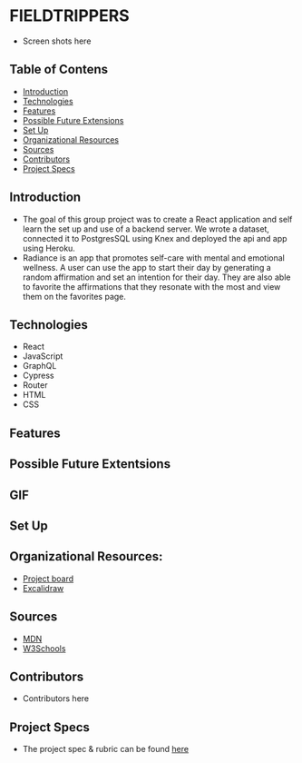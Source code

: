 # FIELDTRIPPERS
- Screen shots here

## Table of Contens
- [Introduction](#introduction)
- [Technologies](#technologies)
- [Features](#features)
- [Possible Future Extensions](#possible-future-extensions)
- [Set Up](#set-up)
- [Organizational Resources](#organizational-resources)
- [Sources](#sources)
- [Contributors](#contributors)
- [Project Specs](#project-specs)

## Introduction
- The goal of this group project was to create a React application and self learn the set up and use of a backend server.  We wrote a dataset, connected it to PostgresSQL using Knex and deployed the api and app using Heroku.
- Radiance is an app that promotes self-care with mental and emotional wellness.  A user can use the app to start their day by generating a random affirmation and set an intention for their day.  They are also able to favorite the affirmations that they resonate with the most and view them on the favorites page.

## Technologies
- React
- JavaScript
- GraphQL
- Cypress
- Router
- HTML
- CSS

## Features


## Possible Future Extentsions


## GIF

## Set Up

## Organizational Resources:
- [Project board](https://trello.com/b/DAQ4krma/stretchtech-be)
- [Excalidraw](https://excalidraw.com/#json=kQ7kzxTzajht4l8vp0vt1,debxB7sGHVxgrxav1SaERg)

## Sources
- [MDN](http://developer.mozilla.org/en-US/)
- [W3Schools](https://www.w3schools.com/)

## Contributors
- Contributors here


## Project Specs
- The project spec & rubric can be found [here](Link)

